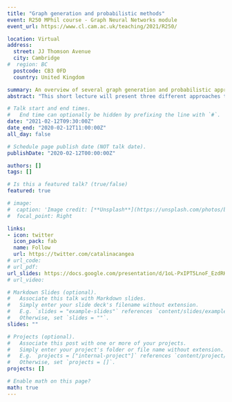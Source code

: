 ```yaml
---
title: "Graph generation and probabilistic methods"
event: R250 MPhil course - Graph Neural Networks module
event_url: https://www.cl.cam.ac.uk/teaching/2021/R250/

location: Virtual
address:
  street: JJ Thomson Avenue
  city: Cambridge
#  region: BC
  postcode: CB3 0FD
  country: United Kingdom

summary: An overview of several graph generation and probabilistic approaches, part of the R250 MPhil course at the Cambridge CS department.
abstract: "This short lecture will present three different approaches to graph generation from the ML literature, using a variety of techniques based on deep learning and probabilistic building blocks. We will then cover the motivation for incorporating uncertainty when making predictions and briefly discuss a novel approach to learning graph representations that achieves this."

# Talk start and end times.
#   End time can optionally be hidden by prefixing the line with `#`.
date: "2021-02-12T09:30:00Z"
date_end: "2020-02-12T11:00:00Z"
all_day: false

# Schedule page publish date (NOT talk date).
publishDate: "2020-02-12T00:00:00Z"

authors: []
tags: []

# Is this a featured talk? (true/false)
featured: true

# image:
#  caption: 'Image credit: [**Unsplash**](https://unsplash.com/photos/bzdhc5b3Bxs)'
#  focal_point: Right

links:
- icon: twitter
  icon_pack: fab
  name: Follow
  url: https://twitter.com/catalinacangea
# url_code: 
# url_pdf: 
url_slides: https://docs.google.com/presentation/d/1oL-PxIPT5LnoF_EzdRKjCBQD_x0aOKLHtIK0LvMLKkA/
# url_video: 

# Markdown Slides (optional).
#   Associate this talk with Markdown slides.
#   Simply enter your slide deck's filename without extension.
#   E.g. `slides = "example-slides"` references `content/slides/example-slides.md`.
#   Otherwise, set `slides = ""`.
slides: ""

# Projects (optional).
#   Associate this post with one or more of your projects.
#   Simply enter your project's folder or file name without extension.
#   E.g. `projects = ["internal-project"]` references `content/project/deep-learning/index.md`.
#   Otherwise, set `projects = []`.
projects: []

# Enable math on this page?
math: true
---
```


